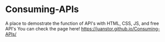 # Consuming-APIs
A place to demostrate the function of API's with HTML, CSS, JS, and free API's 
You can check the page here! https://juanstor.github.io/Consuming-APIs/
